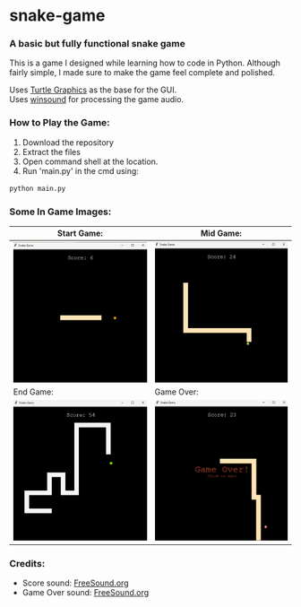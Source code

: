 # snake-game
 ### A basic but fully functional snake game
 
 This is a game I designed while learning how to code in Python. Although fairly simple, I made sure to make the game feel complete and polished.
 
 Uses [Turtle Graphics](https://docs.python.org/3/library/turtle.html#module-turtle) as the base for the GUI.
 <br>
 Uses [winsound](https://docs.python.org/3/library/winsound.html?highlight=winsound#module-winsound) for processing the game audio.

### How to Play the Game:
1. Download the repository
2. Extract the files
3. Open command shell at the location.
4. Run 'main.py' in the cmd using: <br>

```python
python main.py
```
 ### Some In Game Images:
 | Start Game: | Mid Game: |
 | ---------- | -------- |
 | ![Start Game](./img/begin_game.png) | ![Mid Game](./img/mid_game.png) |
 | End Game: | Game Over: |
 | ![End Game](./img/end_game.png) | ![Game Over](./img/game_over.png) |

### Credits:
* Score sound: [FreeSound.org](https://freesound.org/people/MATRIXXX_/sounds/443258/)
* Game Over sound: [FreeSound.org](https://freesound.org/people/EVRetro/sounds/533034/)